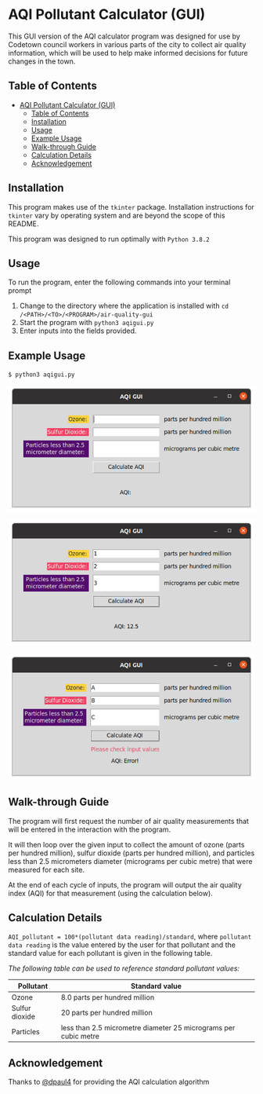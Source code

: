 # AQI Pollutant Calculator (GUI)

This GUI version of the AQI calculator program was designed for use by Codetown council workers in various parts of the city to collect air quality information, which will be used to help make informed decisions for future changes in the town.

## Table of Contents

- [AQI Pollutant Calculator (GUI)](#aqi-pollutant-calculator-gui)
  - [Table of Contents](#table-of-contents)
  - [Installation](#installation)
  - [Usage](#usage)
  - [Example Usage](#example-usage)
  - [Walk-through Guide](#walk-through-guide)
  - [Calculation Details](#calculation-details)
  - [Acknowledgement](#acknowledgement)

## Installation

This program makes use of the `tkinter` package. Installation instructions for `tkinter` vary by operating system and are beyond the scope of this README. 

This program was designed to run optimally with `Python 3.8.2`

## Usage

To run the program, enter the following commands into your terminal prompt

1. Change to the directory where the application is installed with `cd /<PATH>/<TO>/<PROGRAM>/air-quality-gui`
2. Start the program with `python3 aqigui.py` 
3. Enter inputs into the fields provided. 

## Example Usage

```bash
$ python3 aqigui.py
```

![](images/AQIGUI_state0.png)

![](images/AQIGUI_state1.png)

![](images/AQIGUI_state_err.png)


## Walk-through Guide

The program will first request the number of air quality measurements that will be entered in the interaction with the program.

It will then loop over the given input to collect the amount of ozone (parts per hundred million), sulfur dioxide (parts per hundred million), and particles less than 2.5 micrometers diameter (micrograms per cubic metre) that were measured for each site.

At the end of each cycle of inputs, the program will output the air quality index (AQI) for that measurement (using the calculation below).

## Calculation Details

`AQI_pollutant = 100*(pollutant data reading)/standard`, where `pollutant data reading` is the value entered by the user for that pollutant and the standard value for each pollutant is given in the following table.

_The following table can be used to reference standard pollutant values:_

| Pollutant      | Standard value                                                  |
| -------------- | --------------------------------------------------------------- |
| Ozone          | 8.0 parts per hundred million                                   |
| Sulfur dioxide | 20 parts per hundred million                                    |
| Particles      | less than 2.5 micrometre diameter 25 micrograms per cubic metre |

## Acknowledgement

Thanks to [@dpaul4](mailto:dpaul4@une.edu.au) for providing the AQI calculation algorithm
